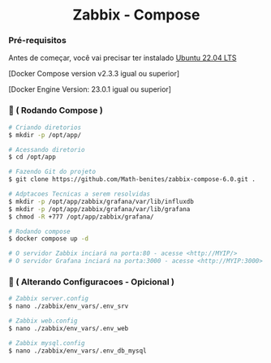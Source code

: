 <h1 align="center">Zabbix - Compose </h1>

### Pré-requisitos

Antes de começar, você vai precisar ter instalado 
[Ubuntu 22.04 LTS ](https://releases.ubuntu.com/jammy/)

[Docker Compose version v2.3.3 igual ou superior]

[Docker Engine Version: 23.0.1 igual ou superior]



### 🎲 ( Rodando Compose )

```bash
# Criando diretorios
$ mkdir -p /opt/app/

# Acessando diretorio
$ cd /opt/app

# Fazendo Git do projeto
$ git clone https://github.com/Math-benites/zabbix-compose-6.0.git . 

# Adptacoes Tecnicas a serem resolvidas
$ mkdir -p /opt/app/zabbix/grafana/var/lib/influxdb
$ mkdir -p /opt/app/zabbix/grafana/var/lib/grafana
$ chmod -R +777 /opt/app/zabbix/grafana/

# Rodando compose
$ docker compose up -d

# O servidor Zabbix inciará na porta:80 - acesse <http://MYIP/>
# O servidor Grafana inciará na porta:3000 - acesse <http://MYIP:3000>
```

### 🔧 ( Alterando Configuracoes - Opicional )

```bash
# Zabbix server.config
$ nano ./zabbix/env_vars/.env_srv

# Zabbix web.config
$ nano ./zabbix/env_vars/.env_web

# Zabbix mysql.config
$ nano ./zabbix/env_vars/.env_db_mysql
```


